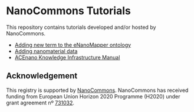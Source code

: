 # NanoCommons Tutorials

This repository contains tutorials developed and/or hosted by NanoCommons.

* [Adding new term to the eNanoMapper ontology](eNanoMapper/index.md)
* [Adding nanomaterial data](enteringData/index.md)
* [ACEnano Knowledge Infrastructure Manual](ACEnano%20manuals/)

## Acknowledgement

This registry is supported by [NanoCommons](https://www.nanocommons.eu/).
NanoCommons has received funding from European Union
Horizon 2020 Programme (H2020) under grant agreement nº [731032](https://cordis.europa.eu/project/rcn/212586/en).
